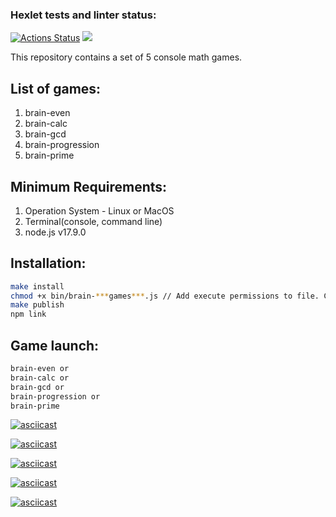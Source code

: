 ### Hexlet tests and linter status:

[![Actions Status](https://github.com/AnzhelaSemkina/frontend-project-44/workflows/hexlet-check/badge.svg)](https://github.com/AnzhelaSemkina/frontend-project-44/actions) <a href="https://codeclimate.com/github/AnzhelaSemkina/frontend-project-44/maintainability"><img src="https://api.codeclimate.com/v1/badges/2ff1c02c334fe4f672aa/maintainability" /></a>

This repository contains a set of 5 console math games.

## List of games:

1. brain-even
2. brain-calc
3. brain-gcd
4. brain-progression
5. brain-prime

## Minimum Requirements:

1. Operation System - Linux or MacOS
2. Terminal(console, command line)
3. node.js v17.9.0

## Installation:

```bash
make install
chmod +x bin/brain-***games***.js // Add execute permissions to file. Change the name of the game.
make publish
npm link
```

## Game launch:

```bash
brain-even or
brain-calc or
brain-gcd or
brain-progression or
brain-prime
```

[![asciicast](https://asciinema.org/a/rs6glqj4qMw5nJ6rhrapYN9Io.svg)](https://asciinema.org/a/rs6glqj4qMw5nJ6rhrapYN9Io)

[![asciicast](https://asciinema.org/a/RRdW21y4H61oMnJN7rqNvoUkd.svg)](https://asciinema.org/a/RRdW21y4H61oMnJN7rqNvoUkd)

[![asciicast](https://asciinema.org/a/KGePBrBYmW39lAwEApzvrhz2o.svg)](https://asciinema.org/a/KGePBrBYmW39lAwEApzvrhz2o)

[![asciicast](https://asciinema.org/a/cVCwq7uGLjzVDF1fqfpT73vtL.svg)](https://asciinema.org/a/cVCwq7uGLjzVDF1fqfpT73vtL)

[![asciicast](https://asciinema.org/a/es30uSCjrcyj1eg0f519FX8Mv.svg)](https://asciinema.org/a/es30uSCjrcyj1eg0f519FX8Mv)
